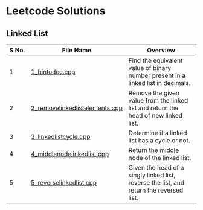 # Leetcode Solutions
## Linked List 

| S.No. | File Name | Overview |
|-------|-----------|----------|
| 1 | [1_bintodec.cpp](https://github.com/Sia714/leetcode-solutions/blob/main/linked%20list/1_bintodec.cpp) | Find the equivalent value of binary number present in a linked list in decimals. |
| 2 | [2_removelinkedlistelements.cpp](https://github.com/Sia714/leetcode-solutions/blob/main/linked%20list/2_removelinkedlistelements.cpp) | Remove the given value from the linked list and return the head of new linked list. |
| 3 | [3_linkedlistcycle.cpp](https://github.com/Sia714/leetcode-solutions/blob/main/linked%20list/3_linkedlistcycle.cpp) | Determine if a linked list has a cycle or not. |
| 4 | [4_middlenodelinkedlist.cpp](https://github.com/Sia714/leetcode-solutions/blob/main/linked%20list/4_middlenodelinkedlist.cpp) | Return the middle node of the linked list. |
| 5 | [5_reverselinkedlist.cpp](https://github.com/Sia714/leetcode-solutions/blob/main/linked%20list/5_reverselinkedlist.cpp) | Given the head of a singly linked list, reverse the list, and return the reversed list. |
